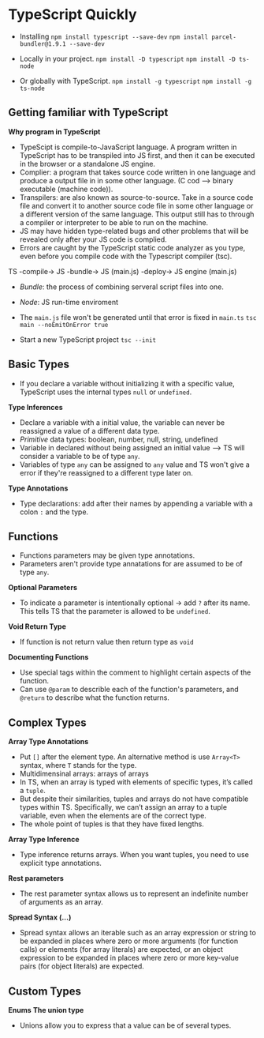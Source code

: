 # TypeScript Quickly

- Installing
`npm install typescript --save-dev`
`npm install parcel-bundler@1.9.1 --save-dev`

- Locally in your project.
`npm install -D typescript`
`npm install -D ts-node`
- Or globally with TypeScript.
`npm install -g typescript`
`npm install -g ts-node`

## Getting familiar with TypeScript

**Why program in TypeScript**
- TypeScipt is compile-to-JavaScript language. A program written in TypeScript has to be transpiled into JS first, and then it can be executed in the browser or a standalone JS engine.
- Complier: a program that takes source code written in one language and produce a output file in in some other language. (C cod --> binary executable (machine code)).
- Transpilers: are also known as source-to-source. Take in a source code file and convert it to another source code file in some other language or a different version of the same language. This output still has to through a compiler or interpreter to be able to run on the machine.
- JS may have hidden type-related bugs and other problems that will be revealed only after your JS code is complied.
- Errors are caught by the TypeScript static code analyzer as you type, even before you compile code with the Typescript compiler (tsc).

TS -compile-> JS -bundle-> JS (main.js) -deploy-> JS engine (main.js)

- _Bundle_: the process of combining serveral script files into one.

- _Node_: JS run-time enviroment

- The `main.js` file won't be generated until that error is fixed in `main.ts`
`tsc main --noEmitOnError true`

- Start a new TypeScript project
`tsc --init`

## Basic Types
- If you declare a variable without initializing it with a specific value, TypeScript uses the internal types `null` or `undefined`.

**Type Inferences**
- Declare a variable with a initial value, the variable can never be reassigned a value of a different data type.
- _Primitive_ data types: boolean, number, null, string, undefined
- Variable in declared without being assigned an initial value --> TS will consider a variable to be of type `any`.
- Variables of type `any` can be assigned to `any` value and TS won't give a error if they're reassigned to a different type later on.

**Type Annotations**
- Type declarations: add after their names by appending a variable with a colon `:` and the type.

## Functions
- Functions parameters may be given type annotations.
- Parameters aren't provide type annatations for are assumed to be of type `any`.

**Optional Parameters**
- To indicate a parameter is intentionally optional -> add `?` after its name. This tells TS that the parameter is allowed to be `undefined`.

**Void Return Type**
- If function is not return value then return type as `void`

**Documenting Functions**
- Use special tags within the comment to highlight certain aspects of the function.
- Can use `@param` to describle each of the function's parameters, and `@return` to describe what the function returns.

## Complex Types
**Array Type Annotations**
- Put `[]` after the element type. An alternative method is use `Array<T>` syntax, where `T` stands for the type.
- Multidimensinal arrays: arrays of arrays
- In TS, when an array is typed with elements of specific types, it’s called a `tuple`.
- But despite their similarities, tuples and arrays do not have compatible types within TS. Specifically, we can’t assign an array to a tuple variable, even when the elements are of the correct type.
- The whole point of tuples is that they have fixed lengths.

**Array Type Inference**
- Type inference returns arrays. When you want tuples, you need to use explicit type annotations.

**Rest parameters**
- The rest parameter syntax allows us to represent an indefinite number of arguments as an array.

**Spread Syntax (...)**
- Spread syntax allows an iterable such as an array expression or string to be expanded in places where zero or more arguments (for function calls) or elements (for array literals) are expected, or an object expression to be expanded in places where zero or more key-value pairs (for object literals) are expected.

## Custom Types
**Enums**
**The union type**
- Unions allow you to express that a value can be of several types.